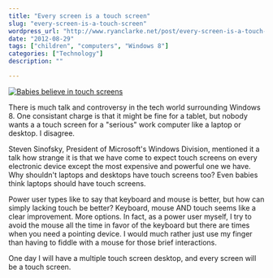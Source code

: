 ```yaml
---
title: "Every screen is a touch screen"
slug: "every-screen-is-a-touch-screen"
wordpress_url: "http://www.ryanclarke.net/post/every-screen-is-a-touch-screen/"
date: "2012-08-29"
tags: ["children", "computers", "Windows 8"]
categories: ["Technology"]
description: ""

---
```


[![Babies believe in touch screens](http://www.ryanclarke.net/wp-content/uploads/BabiesBelieveInTouchScreens.png "Babies believe in touch screens")](http://www.ryanclarke.net/post/every-screen-is-a-touch-screen/babiesbelieveintouchscreens/)

There is much talk and controversy in the tech world surrounding Windows 8. One consistant charge is that it might be fine for a tablet, but nobody wants a a touch screen for a "serious" work computer like a laptop or desktop. I disagree.

Steven Sinofsky, President of Microsoft's Windows Division, mentioned it a talk how strange it is that we have come to expect touch screens on every electronic device except the most expensive and powerful one we have. Why shouldn't laptops and desktops have touch screens too? Even babies think laptops should have touch screens.

Power user types like to say that keyboard and mouse is better, but how can simply lacking touch be better? Keyboard, mouse AND touch seems like a clear improvement. More options. In fact, as a power user myself, I try to avoid the mouse all the time in favor of the keyboard but there are times when you need a pointing device. I would much rather just use my finger than having to fiddle with a mouse for those brief interactions.

One day I will have a multiple touch screen desktop, and every screen will be a touch screen.
